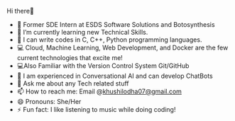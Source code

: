 Hi there👋
 
- 🔭 Former SDE Intern at ESDS Software Solutions and Botosynthesis
- 🌱 I’m currently learning new Technical Skills.
- 📝 I can write codes in C, C++, Python programming languages.
- 💻 Cloud, Machine Learning, Web Development, and Docker are the few current technologies that excite me!
- 💻Also Familiar with the Version Control System Git/GitHub
- 🤖 I am experienced in Conversational AI and can develop ChatBots
- 💬 Ask me about any Tech related stuff
- 📫 How to reach me: Email @khushilodha07@gmail.com
- 😄 Pronouns: She/Her
- ⚡ Fun fact: I like listening to music while doing coding!
